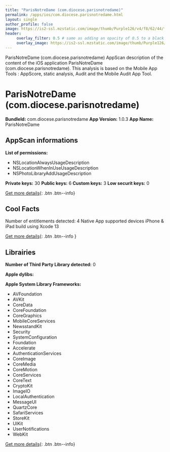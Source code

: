 ```yaml
---
title: "ParisNotreDame (com.diocese.parisnotredame)"
permalink: /apps/ios/com.diocese.parisnotredame.html
layout: single
author_profile: false
image: https://is2-ssl.mzstatic.com/image/thumb/Purple126/v4/f8/62/44/f8624423-cebe-ce7b-327f-ea5d9fb73e04/AppIcon-1x_U007emarketing-0-7-0-85-220.png/512x512bb.jpg
header: 
     overlay_filter: 0.5 # same as adding an opacity of 0.5 to a black background
     overlay_image: https://is2-ssl.mzstatic.com/image/thumb/Purple126/v4/f8/62/44/f8624423-cebe-ce7b-327f-ea5d9fb73e04/AppIcon-1x_U007emarketing-0-7-0-85-220.png/512x512bb.jpg
---
```

ParisNotreDame (com.diocese.parisnotredame) AppScan description of the content of the iOS application ParisNotreDame (com.diocese.parisnotredame). This analysis is based on the Mobile App Tools : AppScore, static analysis, Audit and the Mobile Audit App Tool.

# ParisNotreDame (com.diocese.parisnotredame)

**BundleId:** com.diocese.parisnotredame
**App Version:** 1.0.3
**App Name:** ParisNotreDame


## AppScan informations 

**List of permissions:** 
- NSLocationAlwaysUsageDescription
- NSLocationWhenInUseUsageDescription
- NSPhotoLibraryAddUsageDescription
  
  
**Private keys:** 30
**Public keys:** 6
**Custom keys:** 3
**Low securit keys:** 0
  
[Get more details](/pricing.html){: .btn .btn--info}

## Cool Facts

Number of entitlements detected: 4
Native App
supported devices iPhone & iPad
build using Xcode 13
  
[Get more details](/pricing.html){: .btn .btn--info }

## Librairies 
**Number of Third Party Library detected:** 0


**Apple dylibs:**


**Apple System Library Frameworks:**
- AVFoundation
- AVKit
- CoreData
- CoreFoundation
- CoreGraphics
- MobileCoreServices
- NewsstandKit
- Security
- SystemConfiguration
- Foundation
- Accelerate
- AuthenticationServices
- CoreImage
- CoreMedia
- CoreMotion
- CoreServices
- CoreText
- CryptoKit
- ImageIO
- LocalAuthentication
- MessageUI
- QuartzCore
- SafariServices
- StoreKit
- UIKit
- UserNotifications
- WebKit


  
[Get more details](/pricing.html){: .btn .btn--info}

